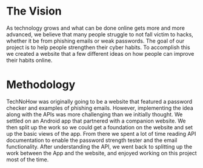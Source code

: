 # The Vision
As technology grows and what can be done online gets more and more advanced, we believe that many people struggle to not fall victim to hacks, whether it be from phishing emails or weak passwords. The goal of our project is to help people strengthen their cyber habits. To accomplish this we created a website that a few different ideas on how people can improve their habits online. 

# Methodology
TechNoHow was originally going to be a website that featured a password checker and examples of phishing emails. However, implementing the idea along with the APIs was more challenging than we initially thought. We settled on an Android app that partnered with a companion website. We then split up the work so we could get a foundation on the website and set up the basic views of the app. From there we spent a lot of time reading API documentation to enable the password strength tester and the email functionality. After understanding the API, we went back to splitting up the work between the App and the website, and enjoyed working on this project  most of the time.


